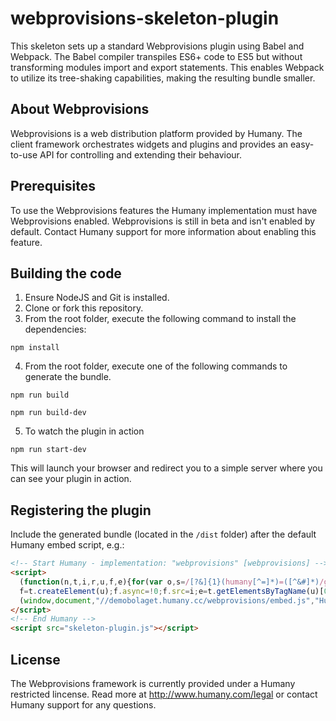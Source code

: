 # webprovisions-skeleton-plugin
This skeleton sets up a standard Webprovisions plugin using Babel and Webpack. The Babel compiler transpiles ES6+ code to ES5 but without transforming modules import and export statements. This enables Webpack to utilize its tree-shaking capabilities, making the resulting bundle smaller.

## About Webprovisions
Webprovisions is a web distribution platform provided by Humany. The client framework orchestrates widgets and plugins and provides an easy-to-use API for controlling and extending their behaviour.

## Prerequisites
To use the Webprovisions features the Humany implementation must have Webprovisions enabled. Webprovisions is still in beta and isn't enabled by default. Contact Humany support for more information about enabling this feature.

## Building the code
1. Ensure NodeJS and Git is installed.
2. Clone or fork this repository.
3. From the root folder, execute the following command to install the dependencies:
```
npm install
```
4. From the root folder, execute one of the following commands to generate the bundle.
```
npm run build
```
```
npm run build-dev
```
5. To watch the plugin in action
```
npm run start-dev
```

This will launch your browser and redirect you to a simple server where you can see your plugin in action.


## Registering the plugin
Include the generated bundle (located in the `/dist` folder) after the default Humany embed script, e.g.:
```html
<!-- Start Humany - implementation: "webprovisions" [webprovisions] -->
<script>
  (function(n,t,i,r,u,f,e){for(var o,s=/[?&]{1}(humany[^=]*)=([^&#]*)/g;o=s.exec(n.location.search);)i+=(i.indexOf("?")>-1?"&":"?")+o[1]+"="+o[2];
  f=t.createElement(u);f.async=!0;f.src=i;e=t.getElementsByTagName(u)[0];e.parentNode.insertBefore(f,e);n[r]=n[r]||{_c:[],configure:function(t){n[r]._c.push(arguments)}}})
  (window,document,"//demobolaget.humany.cc/webprovisions/embed.js","Humany","script");
</script>
<!-- End Humany -->
<script src="skeleton-plugin.js"></script>
```

## License
The Webprovisions framework is currently provided under a Humany restricted lincense. Read more at http://www.humany.com/legal or contact Humany support for any questions.
